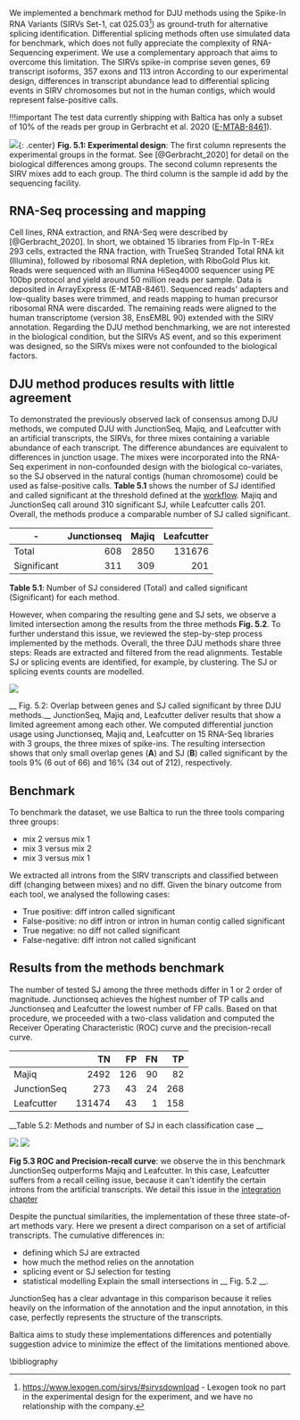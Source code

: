 We implemented a benchmark method for DJU methods using the Spike-In RNA Variants (SIRVs Set-1, cat 025.03[^2]) as ground-truth for alternative splicing identification.
Differential splicing methods often use simulated data for benchmark, which does not fully appreciate the complexity of RNA-Sequencing experiment. We use a complementary approach that aims to overcome this limitation. The SIRVs spike-in comprise seven genes, 69 transcript isoforms, 357 exons and 113 intron
According to our experimental design, differences in transcript abundance lead to differential splicing events in SIRV chromosomes but not in the human contigs, which would represent false-positive calls. 

!!!important
    The test data currently shipping with Baltica has only a subset of 10% of the reads per group in Gerbracht et al. 2020 ([E-MTAB-8461](https://www.ebi.ac.uk/arrayexpress/experiments/E-MTAB-8461/)).


![](img/experiment_design.png){: .center} __Fig. 5.1: Experimental design__: The first column represents the experimental groups in the format. See [@Gerbracht_2020] for detail on the biological differences among groups. The second column represents the SIRV mixes add to each group. The third column is the sample id add by the sequencing facility. 

## RNA-Seq processing and mapping

Cell lines, RNA extraction, and RNA-Seq were described by [@Gerbracht_2020]. In short, we obtained 15 libraries from Flp-In T-REx 293 cells, extracted the RNA fraction, with TrueSeq Stranded Total RNA kit (Illumina), followed by ribosomal RNA depletion, with RiboGold Plus kit. Reads were sequenced with an Illumina HiSeq4000 sequencer using PE 100bp protocol and yield around 50 million reads per sample. Data is deposited in ArrayExpress (E-MTAB-8461).
Sequenced reads' adapters and low-quality bases were trimmed, and reads mapping to human precursor ribosomal RNA were discarded.
The remaining reads were aligned to the human transcriptome (version 38, EnsEMBL 90) extended with the SIRV annotation.
Regarding the DJU method benchmarking, we are not interested in the biological condition, but the SIRVs AS event, and so this experiment was designed, so the SIRVs mixes were not confounded to the biological factors.

[^2]: https://www.lexogen.com/sirvs/#sirvsdownload - Lexogen took no part in the experimental design for the experiment, and we have no relationship with the company.


## DJU method produces results with little agreement

To demonstrated the previously observed lack of consensus among DJU methods, we computed DJU with JunctionSeq, Majiq, and Leafcutter with an artificial transcripts, the SIRVs, for three mixes containing a variable abundance of each transcript. The difference abundances are equivalent to differences in junction usage. The mixes were incorporated into the RNA-Seq experiment in non-confounded design with the biological co-variates, so the SJ observed in the natural contigs (human chromosome) could be used as false-positive calls. __Table 5.1__ shows the number of SJ identified and called significant at the threshold defined at the [workflow](worflow.md). Majiq and JunctionSeq call around 310 significant SJ, while Leafcutter calls 201. Overall, the methods produce a comparable number of SJ called significant.

| - | Junctionseq | Majiq | Leafcutter |
| - |------------:|------:|-----------:|  
Total | 608 | 2850 | 131676 
Significant | 311 | 309 | 201

__Table 5.1__: Number of SJ considered (Total) and called significant (Significant) for each method.

However, when comparing the resulting gene and SJ sets, we observe a limited intersection among the results from the three methods __Fig. 5.2__. To further understand this issue, we reviewed the step-by-step process implemented by the methods. Overall, the three DJU methods share three steps:
Reads are extracted and filtered from the read alignments.
Testable SJ or splicing events are identified, for example, by clustering.
The SJ or splicing events counts are modelled.


![](img/results_with_little_aggrement.png)

__ Fig. 5.2: Overlap between genes and SJ called significant by three DJU methods.__ JunctionSeq, Majiq and, Leafcutter deliver results that show a limited agreement among each other. We computed differential junction usage using Junctionseq, Majiq and, Leafcutter on 15 RNA-Seq libraries with 3 groups, the three mixes of spike-ins. The resulting intersection shows that only small overlap genes (__A__) and SJ (__B__) called significant by the tools 9% (6 out of 66) and 16% (34 out of 212), respectively.

## Benchmark

To benchmark the dataset, we use Baltica to run the three tools comparing three groups:  
- mix 2 versus mix 1  
- mix 3 versus mix 2  
- mix 3 versus mix 1  

We extracted all introns from the SIRV transcripts and classified between diff (changing between mixes) and no diff. Given the binary outcome from each tool, we analysed the following cases:

- True positive: diff intron called significant 
- False-positive: no diff intron or intron in human contig called significant  
- True negative: no diff not called significant  
- False-negative: diff intron not called significant  

## Results from the methods benchmark 

The number of tested SJ among the three methods differ in 1 or 2 order of magnitude. Junctionseq achieves the highest number of TP calls and Junctionseq and Leafcutter the lowest number of FP calls. Based on that procedure, we proceeded with a two-class validation and computed the Receiver Operating Characteristic (ROC) curve and the precision-recall curve. 

| | TN | FP | FN | TP|
|-------|---:|---:|---:|---:|
|Majiq       | 2492   | 126 | 90 | 82  |
|JunctionSeq | 273    | 43  | 24 | 268 |
|Leafcutter  | 131474 | 43  | 1  | 158 |  

__Table 5.2: Methods and number of SJ in each classification case __

![](img/roc_curve.png)
![](img/pr_curve.png)     

__Fig 5.3 ROC and Precision-recall curve__: we observe the in this benchmark JunctionSeq outperforms Majiq and Leafcutter. In this case, Leafcutter suffers from a recall ceiling issue, because it can't identify the certain introns from the artificial transcripts. We detail this issue in the [integration chapter](integration.md)    

Despite the punctual similarities, the implementation of these three state-of-art methods vary. Here we present a direct comparison on a set of artificial transcripts. The cumulative differences in:
- defining which SJ are extracted
- how much the method relies on the annotation
- splicing event or SJ selection for testing 
- statistical modelling
Explain the small intersections in __ Fig. 5.2 __.

JunctionSeq has a clear advantage in this comparison because it relies heavily on the information of the annotation and the input annotation, in this case,  perfectly represents the structure of the transcripts.

Baltica aims to study these implementations differences and potentially suggestion advice to minimize the effect of the limitations mentioned above.

\bibliography

<!-- This benchmark uses the SIRV complete annotation. Junctionseq would not perform as well in incomplete annotation or over-annotated cases  -->